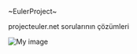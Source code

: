 ~EulerProject~

projecteuler.net sorularının çözümleri

![My image](https://projecteuler.net/profile/fazilaltinel.png)
